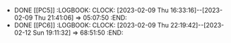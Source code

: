 - DONE [[PC5]]
  :LOGBOOK:
  CLOCK: [2023-02-09 Thu 16:33:16]--[2023-02-09 Thu 21:41:06] =>  05:07:50
  :END:
- DONE [[PC6]]
  :LOGBOOK:
  CLOCK: [2023-02-09 Thu 22:19:42]--[2023-02-12 Sun 19:11:32] =>  68:51:50
  :END: